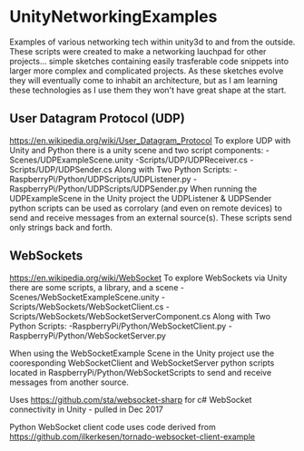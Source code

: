 # UnityNetworkingExamples
Examples of various networking tech within unity3d to and from the outside.  These scripts were created to make a networking lauchpad for other projects... simple sketches containing easily trasferable code snippets into larger more complex and complicated projects.  As these sketches evolve they will eventually come to inhabit an architecture, but as I am learning these technologies as I use them they won't have great shape at the start.

## User Datagram Protocol (UDP)
https://en.wikipedia.org/wiki/User_Datagram_Protocol
To explore UDP with Unity and Python there is a unity scene and two script components:
 -Scenes/UDPExampleScene.unity
 -Scripts/UDP/UDPReceiver.cs
 -Scripts/UDP/UDPSender.cs
Along with Two Python Scripts:
 -RaspberryPi/Python/UDPScripts/UDPListener.py
 -RaspberryPi/Python/UDPScripts/UDPSender.py
When running the UDPExampleScene in the Unity project the UDPListener & UDPSender python scripts can be used as corrolary (and even on remote devices) to send and receive messages from an external source(s).
These scripts send only strings back and forth.

## WebSockets
https://en.wikipedia.org/wiki/WebSocket
To explore WebSockets via Unity there are some scripts, a library, and a scene
-Scenes/WebSocketExampleScene.unity
-Scripts/WebSockets/WebSocketClient.cs
-Scripts/WebSockets/WebSocketServerComponent.cs
Along with Two Python Scripts:
-RaspberryPi/Python/WebSocketClient.py
-RaspberryPi/Python/WebSocketServer.py

When using the WebSocketExample Scene in the Unity project use the cooresponding WebSocketClient and WebSocketServer python scripts located in RaspberryPi/Python/WebSocketScripts to send and receive messages from another source.

Uses https://github.com/sta/websocket-sharp for c# WebSocket connectivity in Unity - pulled in Dec 2017

Python WebSocket client code uses code derived from https://github.com/ilkerkesen/tornado-websocket-client-example
